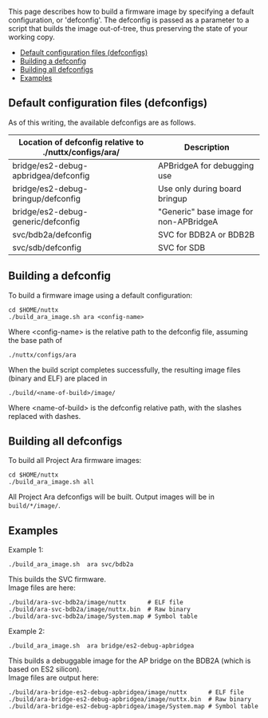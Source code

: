 This page describes how to build a firmware image by specifying a default configuration, or 'defconfig'. The defconfig is passed as a parameter to a script that builds the image out-of-tree, thus preserving the state of your working copy.

- [Default configuration files (defconfigs)](#default-configuration-files-defconfigs)
- [Building a defconfig](#building-a-defconfig)
- [Building all defconfigs](#building-all-defconfigs)
- [Examples](#examples)

## Default configuration files (defconfigs)

As of this writing, the available defconfigs are as follows.

Location of defconfig relative to ./nuttx/configs/ara/   | Description
---------------------------------------------------------|-------------------------------
bridge/es2-debug-apbridgea/defconfig                     | APBridgeA for debugging use
bridge/es2-debug-bringup/defconfig                       | Use only during board bringup
bridge/es2-debug-generic/defconfig                       | "Generic" base image for non-APBridgeA
svc/bdb2a/defconfig                                      | SVC for BDB2A or BDB2B
svc/sdb/defconfig                                        | SVC for SDB

## Building a defconfig

To build a firmware image using a default configuration:
```
cd $HOME/nuttx
./build_ara_image.sh ara <config-name>  
```
Where \<config-name\> is the relative path to the defconfig file, assuming the base path of 
```
./nuttx/configs/ara  
```

When the build script completes successfully, the resulting image files (binary and ELF) are placed in  
```  
./build/<name-of-build>/image/  
```
Where \<name-of-build\> is the defconfig relative path, with the slashes replaced with dashes.

## Building all defconfigs

To build all Project Ara firmware images:

```
cd $HOME/nuttx
./build_ara_image.sh all
```

All Project Ara defconfigs will be built. Output images will be in `build/*/image/`.

## Examples

Example 1:
```
./build_ara_image.sh  ara svc/bdb2a
```
This builds the SVC firmware.    
Image files are here:
```
./build/ara-svc-bdb2a/image/nuttx      # ELF file
./build/ara-svc-bdb2a/image/nuttx.bin  # Raw binary
./build/ara-svc-bdb2a/image/System.map # Symbol table
```

Example 2:
```
./build_ara_image.sh  ara bridge/es2-debug-apbridgea
```
This builds a debuggable image for the AP bridge on the BDB2A (which is based on ES2 silicon).  
Image files are output here:
```
./build/ara-bridge-es2-debug-apbridgea/image/nuttx      # ELF file
./build/ara-bridge-es2-debug-apbridgea/image/nuttx.bin  # Raw binary
./build/ara-bridge-es2-debug-apbridgea/image/System.map # Symbol table
```
